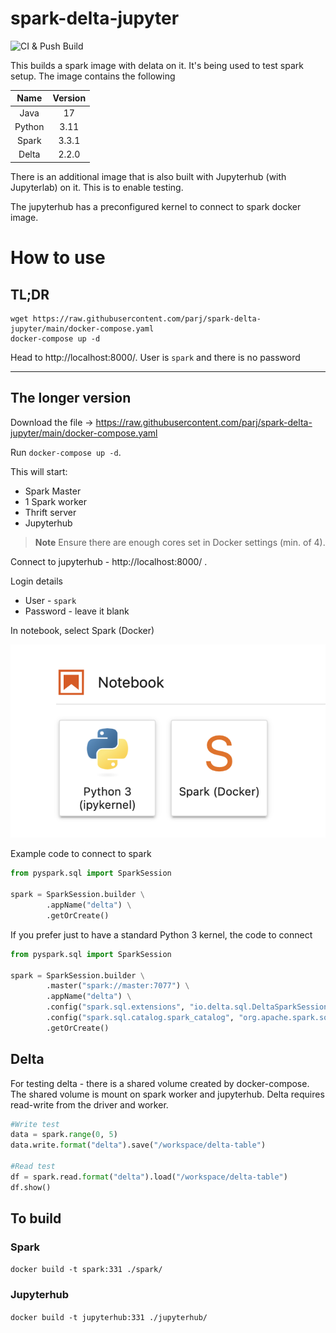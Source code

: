 # spark-delta-jupyter

![CI & Push Build](https://github.com/parj/spark-delta-jupyter/actions/workflows/push.yaml/badge.svg)

This builds a spark image with delata on it. It's being used to test spark setup. The image contains the following

| Name        | Version     |
|  :----:     |  :----:     |
| Java        | 17          |
| Python      | 3.11        |
| Spark       | 3.3.1       |
| Delta       | 2.2.0       |

There is an additional image that is also built with Jupyterhub (with Jupyterlab) on it. This is to enable testing.

The jupyterhub has a preconfigured kernel to connect to spark docker image.

# How to use 

## TL;DR

```shell
wget https://raw.githubusercontent.com/parj/spark-delta-jupyter/main/docker-compose.yaml
docker-compose up -d
```
Head to http://localhost:8000/. User is `spark` and there is no password

---


## The longer version


Download the file -> https://raw.githubusercontent.com/parj/spark-delta-jupyter/main/docker-compose.yaml

Run `docker-compose up -d`. 

This will start:
* Spark Master
* 1 Spark worker
* Thrift server 
* Jupyterhub

> **Note**
> Ensure there are enough cores set in Docker settings (min. of 4).

Connect to jupyterhub - http://localhost:8000/ .

Login details
* User - `spark`
* Password - leave it blank

In notebook, select Spark (Docker)

![Spark Docker](./images/spark_docker.png)

Example code to connect to spark

```python
from pyspark.sql import SparkSession

spark = SparkSession.builder \
        .appName("delta") \
        .getOrCreate()
```

If you prefer just to have a standard Python 3 kernel, the code to connect

```python
from pyspark.sql import SparkSession

spark = SparkSession.builder \
        .master("spark://master:7077") \
        .appName("delta") \
        .config("spark.sql.extensions", "io.delta.sql.DeltaSparkSessionExtension") \
        .config("spark.sql.catalog.spark_catalog", "org.apache.spark.sql.delta.catalog.DeltaCatalog") \
        .getOrCreate()

```

## Delta

For testing delta - there is a shared volume created by docker-compose. The shared volume is mount on spark worker and jupyterhub. Delta requires read-write from the driver and worker.

```python
#Write test
data = spark.range(0, 5)
data.write.format("delta").save("/workspace/delta-table")

#Read test
df = spark.read.format("delta").load("/workspace/delta-table")
df.show()
```

## To build

### Spark

`docker build -t spark:331 ./spark/`

### Jupyterhub

`docker build -t jupyterhub:331 ./jupyterhub/`
